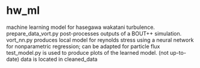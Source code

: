 # hw_ml
machine learning model for hasegawa wakatani turbulence.
prepare_data_vort.py post-processes outputs of a BOUT++ simulation. 
vort_nn.py produces local model for reynolds stress using a neural network for nonparametric regression; can be adapted for particle flux
test_model.py is used to produce plots of the learned model. (not up-to-date)
data is located in cleaned_data
